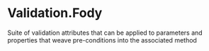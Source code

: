 # Validation.Fody
Suite of validation attributes that can be applied to parameters and properties that weave pre-conditions into the associated method
